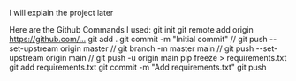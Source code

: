 I will explain the project later

Here are the Github Commands I used:
git init
git remote add origin  https://github.com/…
git add .
git commit -m "Initial commit"
// git push --set-upstream origin master
// git branch -m master main
// git push --set-upstream origin main
// git push -u origin main
pip freeze > requirements.txt
git add requirements.txt
git commit -m "Add requirements.txt"
git push
